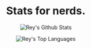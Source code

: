 <h1 align="center"> Stats for nerds. </h1> 

<p align="center">
  <img src="https://github-readme-stats.vercel.app/api?username=ghostkid130" alt="Rey's Github Stats">
</p>

<p align="center">
  <img src="https://github-readme-stats.vercel.app/api/top-langs/?username=ghostkid130" alt="Rey's Top Languages">
</p>
